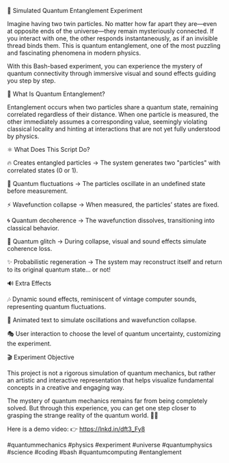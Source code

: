 🔬 Simulated Quantum Entanglement Experiment

Imagine having two twin particles. No matter how far apart they are—even at opposite ends of the universe—they remain mysteriously connected. If you interact with one, the other responds instantaneously, as if an invisible thread binds them. This is quantum entanglement, one of the most puzzling and fascinating phenomena in modern physics.

With this Bash-based experiment, you can experience the mystery of quantum connectivity through immersive visual and sound effects guiding you step by step.

🔹 What Is Quantum Entanglement?

Entanglement occurs when two particles share a quantum state, remaining correlated regardless of their distance. When one particle is measured, the other immediately assumes a corresponding value, seemingly violating classical locality and hinting at interactions that are not yet fully understood by physics.


⚛️ What Does This Script Do?

🔥 Creates entangled particles → The system generates two "particles" with correlated states (0 or 1). 

🌊 Quantum fluctuations → The particles oscillate in an undefined state before measurement. 

⚡ Wavefunction collapse → When measured, the particles’ states are fixed. 

🌀 Quantum decoherence → The wavefunction dissolves, transitioning into classical behavior. 

🔄 Quantum glitch → During collapse, visual and sound effects simulate coherence loss. 

✨ Probabilistic regeneration → The system may reconstruct itself and return to its original quantum state... or not!


🔊 Extra Effects

🎶 Dynamic sound effects, reminiscent of vintage computer sounds, representing quantum fluctuations. 

📡 Animated text to simulate oscillations and wavefunction collapse. 

🎭 User interaction to choose the level of quantum uncertainty, customizing the experiment.


🎬 Experiment Objective

This project is not a rigorous simulation of quantum mechanics, but rather an artistic and interactive representation that helps visualize fundamental concepts in a creative and engaging way.

The mystery of quantum mechanics remains far from being completely solved. But through this experience, you can get one step closer to grasping the strange reality of the quantum world. 🚀✨

Here is a demo video:
👉 https://lnkd.in/dft3_Fy8

#quantummechanics #physics #experiment #universe #quantumphysics #science #coding #bash #quantumcomputing #entanglement

